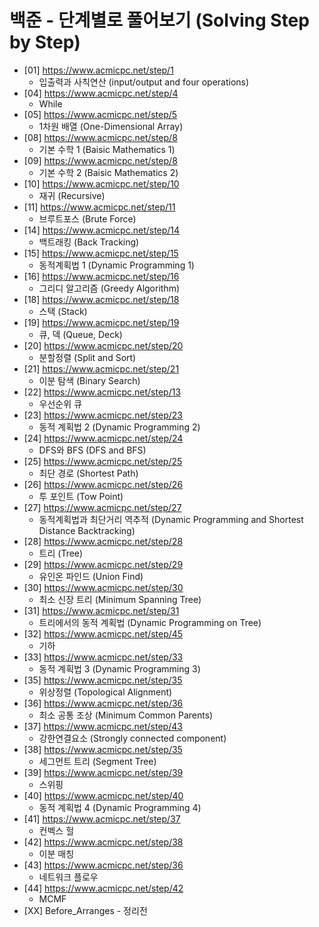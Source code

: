 백준 - 단계별로 풀어보기 (Solving Step by Step)
==========================================================================================
* [01] https://www.acmicpc.net/step/1
    * 입출력과 사칙연산 (input/output and four operations)
* [04] https://www.acmicpc.net/step/4
    * While
* [05] https://www.acmicpc.net/step/5
    * 1차원 배열 (One-Dimensional Array)
* [08] https://www.acmicpc.net/step/8
    * 기본 수학 1 (Baisic Mathematics 1)
* [09] https://www.acmicpc.net/step/8
    * 기본 수학 2 (Baisic Mathematics 2)
* [10] https://www.acmicpc.net/step/10
    * 재귀 (Recursive)
* [11] https://www.acmicpc.net/step/11
    * 브루트포스 (Brute Force)
* [14] https://www.acmicpc.net/step/14
    * 백트래킹 (Back Tracking)
* [15] https://www.acmicpc.net/step/15
    * 동적계획법 1 (Dynamic Programming 1)
* [16] https://www.acmicpc.net/step/16
    * 그리디 알고리즘 (Greedy Algorithm)
* [18] https://www.acmicpc.net/step/18
    * 스택 (Stack)
* [19] https://www.acmicpc.net/step/19
    * 큐, 덱 (Queue, Deck)
* [20] https://www.acmicpc.net/step/20
    * 분할정렬 (Split and Sort)
* [21] https://www.acmicpc.net/step/21
    * 이분 탐색 (Binary Search)
* [22] https://www.acmicpc.net/step/13
    * 우선순위 큐
* [23] https://www.acmicpc.net/step/23
    * 동적 계획법 2 (Dynamic Programming 2)
* [24] https://www.acmicpc.net/step/24
    * DFS와 BFS (DFS and BFS)
* [25] https://www.acmicpc.net/step/25
    * 최단 경로 (Shortest Path)
* [26] https://www.acmicpc.net/step/26
    * 투 포인트 (Tow Point)
* [27] https://www.acmicpc.net/step/27
    * 동적계획법과 최단거리 역추적 (Dynamic Programming and Shortest Distance Backtracking)
* [28] https://www.acmicpc.net/step/28
    * 트리 (Tree)
* [29] https://www.acmicpc.net/step/29
    * 유인온 파인드 (Union Find)
* [30] https://www.acmicpc.net/step/30
    * 최소 신장 트리 (Minimum Spanning Tree)
* [31] https://www.acmicpc.net/step/31
    * 트리에서의 동적 계획법 (Dynamic Programming on Tree)
* [32] https://www.acmicpc.net/step/45
    * 기하
* [33] https://www.acmicpc.net/step/33
    * 동적 계획법 3 (Dynamic Programming 3)
* [35] https://www.acmicpc.net/step/35
    * 위상정렬 (Topological Alignment)
* [36] https://www.acmicpc.net/step/36
    * 최소 공통 조상 (Minimum Common Parents)
* [37] https://www.acmicpc.net/step/43
    * 강한연결요소 (Strongly connected component)
* [38] https://www.acmicpc.net/step/35
    * 세그먼트 트리 (Segment Tree)
* [39] https://www.acmicpc.net/step/39
    * 스위핑
* [40] https://www.acmicpc.net/step/40
    * 동적 계획법 4 (Dynamic Programming 4)
* [41] https://www.acmicpc.net/step/37
    * 컨벡스 헐
* [42] https://www.acmicpc.net/step/38
    * 이분 매칭
* [43] https://www.acmicpc.net/step/36
    * 네트워크 플로우
* [44] https://www.acmicpc.net/step/42
    * MCMF
* [XX] Before_Arranges - 정리전
